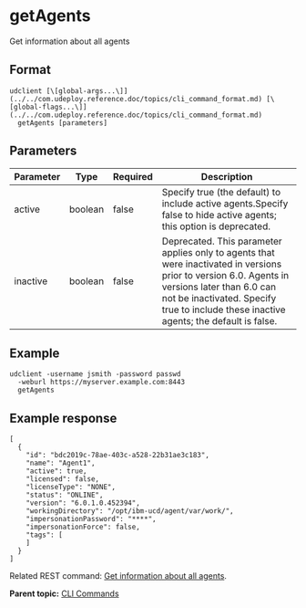 # getAgents

Get information about all agents

## Format

```
udclient [\[global-args...\]](../../com.udeploy.reference.doc/topics/cli_command_format.md) [\[global-flags...\]](../../com.udeploy.reference.doc/topics/cli_command_format.md)
  getAgents [parameters]
```

## Parameters

|Parameter|Type|Required|Description|
|---------|----|--------|-----------|
|active|boolean|false|Specify true \(the default\) to include active agents.Specify false to hide active agents; this option is deprecated.|
|inactive|boolean|false|Deprecated. This parameter applies only to agents that were inactivated in versions prior to version 6.0. Agents in versions later than 6.0 can not be inactivated. Specify true to include these inactive agents; the default is false.|

## Example

```
udclient -username jsmith -password passwd 
  -weburl https://myserver.example.com:8443
  getAgents
```

## Example response

```
[
  {
    "id": "bdc2019c-78ae-403c-a528-22b31ae3c183",
    "name": "Agent1",
    "active": true,
    "licensed": false,
    "licenseType": "NONE",
    "status": "ONLINE",
    "version": "6.0.1.0.452394",
    "workingDirectory": "/opt/ibm-ucd/agent/var/work/",
    "impersonationPassword": "****",
    "impersonationForce": false,
    "tags": [
    ]
  }
]
```

Related REST command: [Get information about all agents](rest_cli_agentcli_get.md).

**Parent topic:** [CLI Commands](../../com.udeploy.reference.doc/topics/cli_commands.md)

